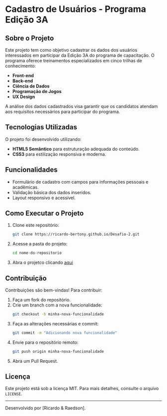 # Cadastro de Usuários - Programa Edição 3A

## Sobre o Projeto
Este projeto tem como objetivo cadastrar os dados dos usuários interessados em participar da Edição 3A do programa de capacitação. O programa oferece treinamentos especializados em cinco trilhas de conhecimento:

- **Front-end**
- **Back-end**
- **Ciência de Dados**
- **Programação de Jogos**
- **UX Design**

A análise dos dados cadastrados visa garantir que os candidatos atendam aos requisitos necessários para participar do programa.

## Tecnologias Utilizadas
O projeto foi desenvolvido utilizando:
- **HTML5 Semântico** para estruturação adequada do conteúdo.
- **CSS3** para estilização responsiva e moderna.

## Funcionalidades
- Formulário de cadastro com campos para informações pessoais e acadêmicas.
- Validação básica dos dados inseridos.
- Layout responsivo e acessível.

## Como Executar o Projeto
1. Clone este repositório:
   ```bash
   git clone https://ricardo-bertony.github.io/Desafio-2.git
   ```
2. Acesse a pasta do projeto:
   ```bash
   cd nome-do-repositorio
   ```
3. Abra o projetco clicando <a href="https://ricardo-bertony.github.io/Desafio-2/" target="_blank">aqui</a>

## Contribuição
Contribuições são bem-vindas! Para contribuir:
1. Faça um fork do repositório.
2. Crie um branch com a nova funcionalidade:
   ```bash
   git checkout -b minha-nova-funcionalidade
   ```
3. Faça as alterações necessárias e commit:
   ```bash
   git commit -m "Adicionando nova funcionalidade"
   ```
4. Envie para o repositório remoto:
   ```bash
   git push origin minha-nova-funcionalidade
   ```
5. Abra um Pull Request.

## Licença
Este projeto está sob a licença MIT. Para mais detalhes, consulte o arquivo `LICENSE`.

---
Desenvolvido por [Ricardo & Raedson].



